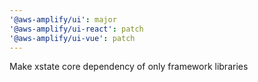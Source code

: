 ```yaml
---
'@aws-amplify/ui': major
'@aws-amplify/ui-react': patch
'@aws-amplify/ui-vue': patch
---
```


Make xstate core dependency of only framework libraries
